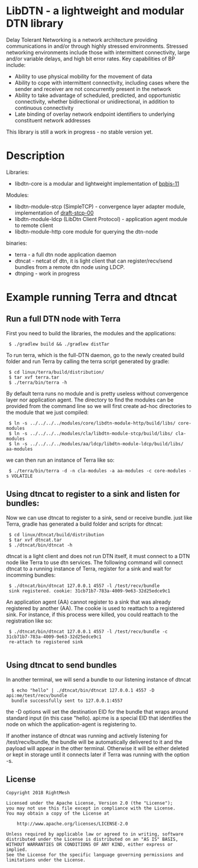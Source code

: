 # LibDTN - a lightweight and modular DTN library

Delay Tolerant Networking is a network architecture providing communications in and/or through highly stressed environments. Stressed networking environments include those with intermittent connectivity, large and/or variable delays, and high bit error rates.  Key capabilities of BP include:

* Ability to use physical mobility for the movement of data
* Ability to cope with intermittent connectivity, including cases where the sender and receiver are not concurrently present in the network
* Ability to take advantage of scheduled, predicted, and opportunistic connectivity, whether bidirectional or unidirectional, in addition to continuous connectivity
* Late binding of overlay network endpoint identifiers to underlying constituent network addresses

This library is still a work in progress - no stable version yet.

# Description

Libraries:
* libdtn-core is a modular and lightweight implementation of [bpbis-11](https://tools.ietf.org/html/draft-ietf-dtn-bpbis-11)

Modules:
* libdtn-module-stcp (SimpleTCP) - convergence layer adapter module, implementation of [draft-stcp-00](https://www.ietf.org/internet-drafts/draft-burleigh-dtn-stcp-00.txt)
* libdtn-module-ldcp (LibDtn Client Protocol) - application agent module to remote client
* libdtn-module-http core module for querying the dtn-node

binaries:
* terra - a full dtn node application daemon
* dtncat - netcat of dtn, it is light client that can register/recv/send bundles from a remote dtn node using LDCP.
* dtnping - work in progress

# Example running Terra and dtncat

## Run a full DTN node with Terra

First you need to build the libraries, the modules and the applications:

```
 $ ./gradlew build && ./gradlew distTar
```

To run terra, which is the full-DTN daemon, go to the newly created build folder and run Terra by calling the terra script generated by gradle:

```
 $ cd linux/terra/build/distribution/
 $ tar xvf terra.tar 
 $ ./terra/bin/terra -h
```

By default terra runs no module and is pretty useless without convergence layer nor application agent. The directory to find the modules can be provided 
from the command line so we will first create ad-hoc directories to the module that we just compiled:

```
 $ ln -s ../../../../modules/core/libdtn-module-http/build/libs/ core-modules
 $ ln -s ../../../../modules/cla/libdtn-module-stcp/build/libs/ cla-modules
 $ ln -s ../../../../modules/aa/ldcp/libdtn-module-ldcp/build/libs/ aa-modules
```

we can then run an instance of Terra like so:

```
 $ ./terra/bin/terra -d -n cla-modules -a aa-modules -c core-modules -s VOLATILE
```

## Using dtncat to register to a sink and listen for bundles:

Now we can use dtncat to register to a sink, send or receive bundle. just like Terra, gradle has generated a build folder and scripts for dtncat:

```
 $ cd linux/dtncat/build/distribution
 $ tar xvf dtncat.tar 
 $ ./dtncat/bin/dtncat -h
```

dtncat is a light client and does not run DTN itself, it must connect to a DTN node like Terra to use dtn services. The following command will connect
dtncat to a running instance of Terra, register for a sink and wait for incomming bundles:

```
 $ ./dtncat/bin/dtncat 127.0.0.1 4557 -l /test/recv/bundle
 sink registered. cookie: 31cb71b7-783a-4009-9e63-32d25edce9c1

```

An application agent (AA) cannot register to a sink that was already registered by another (AA). The cookie is used to reattach to a registered sink.
For instance, if this process were killed, you could reattach to the registration like so:

```
 $ ./dtncat/bin/dtncat 127.0.0.1 4557 -l /test/recv/bundle -c 31cb71b7-783a-4009-9e63-32d25edce9c1
 re-attach to registered sink
 
```

## Using dtncat to send bundles

In another terminal, we will send a bundle to our listening instance of dtncat 

```
  $ echo "hello" | ./dtncat/bin/dtncat 127.0.0.1 4557 -D api:me/test/recv/bundle
  bundle successfully sent to 127.0.0.1:4557
```

the -D options will set the destination EID for the bundle that wraps around standard input (in this case "hello). api:me is a special EID
that identifies the node on which the application-agent is registering to.

If another instance of dtncat was running and actively listening for /test/recv/bundle, the bundle will be automatically delivered to it
and the payload will appear in the other terminal. Otherwise it will be either deleted or kept in storage until it connects later if Terra 
was running with the option -s.

## License

    Copyright 2018 RightMesh

    Licensed under the Apache License, Version 2.0 (the "License");
    you may not use this file except in compliance with the License.
    You may obtain a copy of the License at

        http://www.apache.org/licenses/LICENSE-2.0

    Unless required by applicable law or agreed to in writing, software
    distributed under the License is distributed on an "AS IS" BASIS,
    WITHOUT WARRANTIES OR CONDITIONS OF ANY KIND, either express or implied.
    See the License for the specific language governing permissions and
    limitations under the License.







